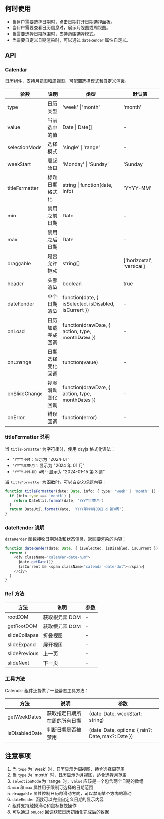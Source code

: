 ## 何时使用

- 当用户需要选择日期时，点击日期打开日期选择面板。
- 当用户需要查看日历信息时，展示月视图或周视图。
- 当需要选择日期范围时，支持范围选择模式。
- 当需要自定义日期渲染时，可以通过 `dateRender` 属性自定义。

## API

### Calendar

日历组件，支持月视图和周视图，可配置选择模式和自定义渲染。

| 参数           | 说明             | 类型                                                  | 默认值                     |
| -------------- | ---------------- | ----------------------------------------------------- | -------------------------- |
| type           | 日历类型         | 'week' \| 'month'                                     | 'month'                    |
| value          | 当前选中的值     | Date \| Date[]                                        | -                          |
| selectionMode  | 选择模式         | 'single' \| 'range'                                   | -                          |
| weekStart      | 周起始日         | 'Monday' \| 'Sunday'                                  | 'Sunday'                   |
| titleFormatter | 标题日期格式化   | string \| function(date, info)                        | 'YYYY-MM'                  |
| min            | 禁用之前日期     | Date                                                  | -                          |
| max            | 禁用之后日期     | Date                                                  | -                          |
| draggable      | 是否允许拖动     | string[]                                              | ['horizontal', 'vertical'] |
| header         | 头部渲染         | boolean                                               | true                       |
| dateRender     | 单个日期渲染     | function(date, { isSelected, isDisabled, isCurrent }) | -                          |
| onLoad         | 日历加载完成回调 | function(drawDate, { action, type, monthDates })      | -                          |
| onChange       | 日期选择变化回调 | function(value)                                       | -                          |
| onSlideChange  | 视图滑动变化回调 | function(drawDate, { action, type, monthDates })      | -                          |
| onError        | 错误回调         | function(error)                                       | -                          |

### titleFormatter 说明

当 `titleFormatter` 为字符串时，使用 dayjs 格式化语法：

- `'YYYY-MM'`: 显示为 "2024-01"
- `'YYYY年MM月'`: 显示为 "2024 年 01 月"
- `'YYYY-MM-DD W周'`: 显示为 "2024-01-15 第 3 周"

当 `titleFormatter` 为函数时，可以自定义标题内容：

```typescript
function titleFormatter(date: Date, info: { type: 'week' | 'month' }) {
  if (info.type === 'month') {
    return DateUtil.format(date, 'YYYY年MM月')
  }
  return DateUtil.format(date, 'YYYY年MM月DD日 d 第W周')
}
```

### dateRender 说明

`dateRender` 函数接收日期对象和状态信息，返回要渲染的内容：

```typescript
function dateRender(date: Date, { isSelected, isDisabled, isCurrent }) {
  return (
    <div className="calendar-date-num">
      {date.getDate()}
      {isCurrent && <span className="calendar-date-dot"></span>}
    </div>
  )
}
```

### Ref 方法

| 方法          | 说明           | 参数 |
| ------------- | -------------- | ---- |
| rootDOM       | 获取根元素 DOM | -    |
| getRootDOM    | 获取根元素 DOM | -    |
| slideCollapse | 折叠视图       | -    |
| slideExpand   | 展开视图       | -    |
| slidePrevious | 上一页         | -    |
| slideNext     | 下一页         | -    |

### 工具方法

Calendar 组件还提供了一些静态工具方法：

| 方法           | 说明                         | 参数                                              |
| -------------- | ---------------------------- | ------------------------------------------------- |
| getWeekDates   | 获取指定日期所在周的所有日期 | (date: Date, weekStart: string)                   |
| isDisabledDate | 判断日期是否被禁用           | (date: Date, options: { min?: Date, max?: Date }) |

## 注意事项

1. 当 `type` 为 'week' 时，日历显示为周视图，适合选择周范围
2. 当 `type` 为 'month' 时，日历显示为月视图，适合选择月范围
3. `selectionMode` 为 'range' 时，`value` 应该是一个包含两个日期的数组
4. `min` 和 `max` 属性用于限制可选择的日期范围
5. `draggable` 属性控制日历的滑动方向，可以禁用某个方向的滑动
6. `dateRender` 函数可以完全自定义日期的显示内容
7. 组件支持触摸滑动和鼠标拖拽操作
8. 可以通过 `onLoad` 回调获取日历初始化完成后的数据
